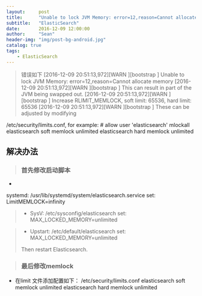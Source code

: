 ```yaml
---
layout:     post
title:      "Unable to lock JVM Memory: error=12,reason=Cannot allocate memory"
subtitle:   "ElasticSearch"
date:       2016-12-09 12:00:00
author:     "Sean"
header-img: "img/post-bg-android.jpg"
catalog: true
tags:
    - ElasticSearch
---
```


> 错误如下
[2016-12-09 20:51:13,972][WARN ][bootstrap                ] Unable to lock JVM Memory: error=12,reason=Cannot allocate memory
[2016-12-09 20:51:13,972][WARN ][bootstrap                ] This can result in part of the JVM being swapped out.
[2016-12-09 20:51:13,972][WARN ][bootstrap                ] Increase RLIMIT_MEMLOCK, soft limit: 65536, hard limit: 65536
[2016-12-09 20:51:13,972][WARN ][bootstrap                ] These can be adjusted by modifying

/etc/security/limits.conf, for example:
        # allow user 'elasticsearch' mlockall
        elasticsearch soft memlock unlimited
        elasticsearch hard memlock unlimited

## 解决办法
> ### 首先修改启动脚本 
*  
 systemd:
/usr/lib/systemd/system/elasticsearch.service set: LimitMEMLOCK=infinity
 
> * SysV:
/etc/sysconfig/elasticsearch set: MAX_LOCKED_MEMORY=unlimited

>* Upstart:
/etc/default/elasticsearch set: MAX_LOCKED_MEMORY=unlimited
>
> Then restart Elasticsearch.

> ### 最后修改memlock
  * 在limit 文件添加配置如下：
 /etc/security/limits.conf 
 elasticsearch soft memlock unlimited
 elasticsearch hard memlock unlimited
 
